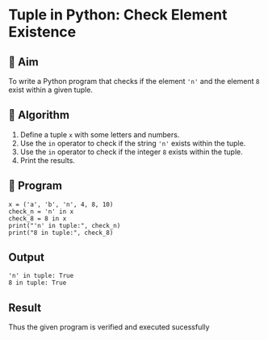# Tuple in Python: Check Element Existence

## 🎯 Aim
To write a Python program that checks if the element `'n'` and the element `8` exist within a given tuple.

## 🧠 Algorithm
1. Define a tuple `x` with some letters and numbers.
2. Use the `in` operator to check if the string `'n'` exists within the tuple.
3. Use the `in` operator to check if the integer `8` exists within the tuple.
4. Print the results.

## 🧾 Program
```
x = ('a', 'b', 'n', 4, 8, 10)
check_n = 'n' in x
check_8 = 8 in x
print("'n' in tuple:", check_n)
print("8 in tuple:", check_8)
```
## Output
```
'n' in tuple: True
8 in tuple: True
```
## Result
Thus the given program is verified and executed sucessfully
